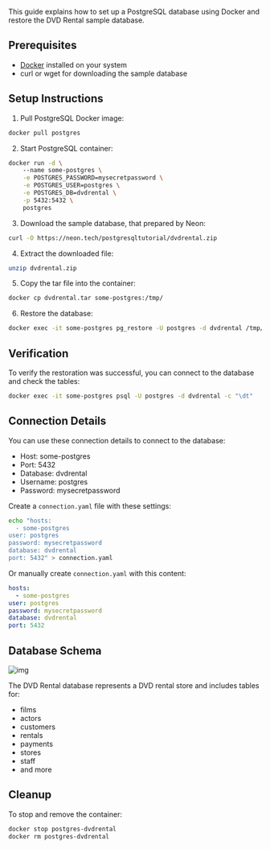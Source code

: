 This guide explains how to set up a PostgreSQL database using Docker and restore the DVD Rental sample database.

## Prerequisites

- <a href="https://docs.docker.com/get-started/get-docker/">Docker</a> installed on your system
- curl or wget for downloading the sample database


## Setup Instructions

1. Pull PostgreSQL Docker image:

```bash
docker pull postgres
```


2. Start PostgreSQL container:

```bash
docker run -d \    
    --name some-postgres \
    -e POSTGRES_PASSWORD=mysecretpassword \
    -e POSTGRES_USER=postgres \
    -e POSTGRES_DB=dvdrental \
    -p 5432:5432 \
    postgres
```

3. Download the sample database, that prepared by Neon:

```bash
curl -O https://neon.tech/postgresqltutorial/dvdrental.zip
```

4. Extract the downloaded file:

```bash
unzip dvdrental.zip
```

5. Copy the tar file into the container:

```bash
docker cp dvdrental.tar some-postgres:/tmp/
```

6. Restore the database:

```bash
docker exec -it some-postgres pg_restore -U postgres -d dvdrental /tmp/dvdrental.tar
```

## Verification

To verify the restoration was successful, you can connect to the database and check the tables:

```bash
docker exec -it some-postgres psql -U postgres -d dvdrental -c "\dt"
```

## Connection Details

You can use these connection details to connect to the database:

- Host: some-postgres
- Port: 5432
- Database: dvdrental
- Username: postgres
- Password: mysecretpassword

Create a `connection.yaml` file with these settings:

```bash
echo "hosts:
  - some-postgres
user: postgres
password: mysecretpassword
database: dvdrental
port: 5432" > connection.yaml
```

Or manually create `connection.yaml` with this content:

```yaml
hosts:
  - some-postgres
user: postgres
password: mysecretpassword
database: dvdrental
port: 5432
```

## Database Schema

![img](../../assets/dvdstore-schema.jpg)

The DVD Rental database represents a DVD rental store and includes tables for:
- films
- actors
- customers
- rentals
- payments
- stores
- staff
- and more

## Cleanup

To stop and remove the container:

```bash
docker stop postgres-dvdrental
docker rm postgres-dvdrental
```
